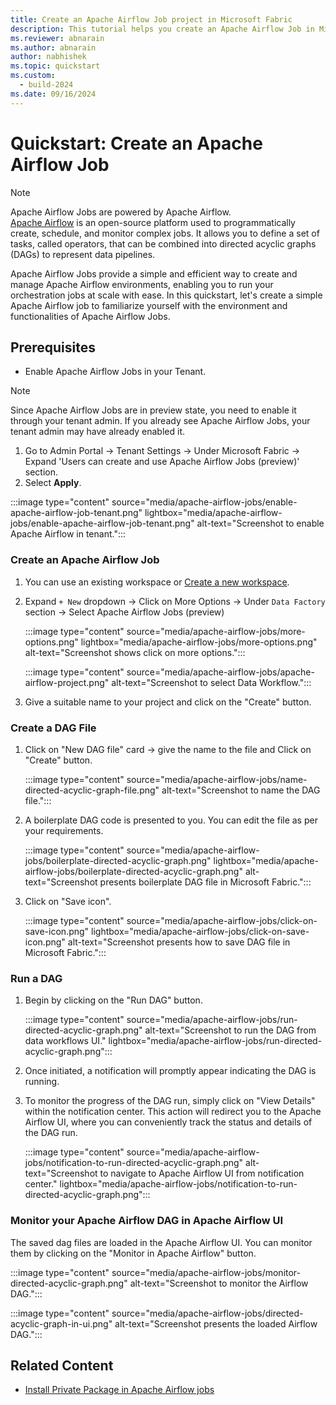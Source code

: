 ```yaml
---
title: Create an Apache Airflow Job project in Microsoft Fabric
description: This tutorial helps you create an Apache Airflow Job in Microsoft Fabric.
ms.reviewer: abnarain
ms.author: abnarain
author: nabhishek
ms.topic: quickstart
ms.custom:
  - build-2024
ms.date: 09/16/2024
---
```


# Quickstart: Create an Apache Airflow Job

> [!NOTE]
> Apache Airflow Jobs are powered by Apache Airflow. </br> [Apache Airflow](https://airflow.apache.org/) is an open-source platform used to programmatically create, schedule, and monitor complex jobs. It allows you to define a set of tasks, called operators, that can be combined into directed acyclic graphs (DAGs) to represent data pipelines.

Apache Airflow Jobs provide a simple and efficient way to create and manage Apache Airflow environments, enabling you to run your orchestration jobs at scale with ease. In this quickstart, let's create a simple Apache Airflow job to familiarize yourself with the environment and functionalities of Apache Airflow Jobs.

## Prerequisites

- Enable Apache Airflow Jobs in your Tenant.

> [!NOTE]
> Since Apache Airflow Jobs are in preview state, you need to enable it through your tenant admin. If you already see Apache Airflow Jobs, your tenant admin may have already enabled it.

1. Go to Admin Portal -> Tenant Settings -> Under Microsoft Fabric -> Expand 'Users can create and use Apache Airflow Jobs (preview)' section.
2. Select **Apply**.

:::image type="content" source="media/apache-airflow-jobs/enable-apache-airflow-job-tenant.png" lightbox="media/apache-airflow-jobs/enable-apache-airflow-job-tenant.png" alt-text="Screenshot to enable Apache Airflow in tenant.":::

### Create an Apache Airflow Job

1. You can use an existing workspace or [Create a new workspace](../get-started/create-workspaces.md).

2. Expand `+ New` dropdown -> Click on More Options -> Under `Data Factory` section -> Select Apache Airflow Jobs (preview)

   :::image type="content" source="media/apache-airflow-jobs/more-options.png" lightbox="media/apache-airflow-jobs/more-options.png" alt-text="Screenshot shows click on more options.":::

   :::image type="content" source="media/apache-airflow-jobs/apache-airflow-project.png" alt-text="Screenshot to select Data Workflow.":::

3. Give a suitable name to your project and click on the "Create" button.

### Create a DAG File

1. Click on "New DAG file" card -> give the name to the file and Click on "Create" button.

   :::image type="content" source="media/apache-airflow-jobs/name-directed-acyclic-graph-file.png" alt-text="Screenshot to name the DAG file.":::

2. A boilerplate DAG code is presented to you. You can edit the file as per your requirements.

   :::image type="content" source="media/apache-airflow-jobs/boilerplate-directed-acyclic-graph.png" lightbox="media/apache-airflow-jobs/boilerplate-directed-acyclic-graph.png" alt-text="Screenshot presents boilerplate DAG file in Microsoft Fabric.":::

3. Click on "Save icon".

   :::image type="content" source="media/apache-airflow-jobs/click-on-save-icon.png" lightbox="media/apache-airflow-jobs/click-on-save-icon.png" alt-text="Screenshot presents how to save DAG file in Microsoft Fabric.":::

### Run a DAG

1. Begin by clicking on the "Run DAG" button.

   :::image type="content" source="media/apache-airflow-jobs/run-directed-acyclic-graph.png" alt-text="Screenshot to run the DAG from data workflows UI." lightbox="media/apache-airflow-jobs/run-directed-acyclic-graph.png":::

2. Once initiated, a notification will promptly appear indicating the DAG is running.

3. To monitor the progress of the DAG run, simply click on "View Details" within the notification center. This action will redirect you to the Apache Airflow UI, where you can conveniently track the status and details of the DAG run.

   :::image type="content" source="media/apache-airflow-jobs/notification-to-run-directed-acyclic-graph.png" alt-text="Screenshot to navigate to Apache Airflow UI from notification center." lightbox="media/apache-airflow-jobs/notification-to-run-directed-acyclic-graph.png":::

### Monitor your Apache Airflow DAG in Apache Airflow UI

The saved dag files are loaded in the Apache Airflow UI. You can monitor them by clicking on the "Monitor in Apache Airflow" button.

:::image type="content" source="media/apache-airflow-jobs/monitor-directed-acyclic-graph.png" alt-text="Screenshot to monitor the Airflow DAG.":::

:::image type="content" source="media/apache-airflow-jobs/directed-acyclic-graph-in-ui.png" alt-text="Screenshot presents the loaded Airflow DAG.":::

## Related Content

- [Install Private Package in Apache Airflow jobs](apache-airflow-jobs-install-private-package.md)
